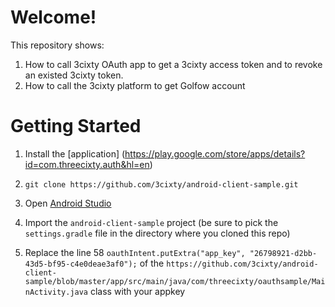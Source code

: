 Welcome!
=====================

This repository shows:

1. How to call 3cixty OAuth app to get a 3cixty access token and to revoke an existed 3cixty token. 
2. How to call the 3cixty platform to get Golfow account



Getting Started
================

1. Install the [application] (https://play.google.com/store/apps/details?id=com.threecixty.auth&hl=en) 
1. `git clone https://github.com/3cixty/android-client-sample.git`

2. Open [Android Studio](https://developer.android.com/sdk/installing/studio.html)

3. Import the `android-client-sample` project (be sure to pick the `settings.gradle` file in the directory where you cloned this repo)
4. Replace the line 58  `oauthIntent.putExtra("app_key", "26798921-d2bb-43d5-bf95-c4e0deae3af0");` of the `https://github.com/3cixty/android-client-sample/blob/master/app/src/main/java/com/threecixty/oauthsample/MainActivity.java` class with your appkey

